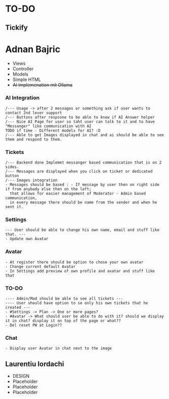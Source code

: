 # TO-DO
## Tickify

# Adnan Bajric
- Views
- Controller
- Models
- Simple HTML
- ~~AI Implemenation mit Ollama~~

### AI Integration
    /--- Usage -> after 2 messages or something ask if user wants to contact 2nd lever support
    /--- Buttons after respsone to be able to know if AI Answer helper
    /--- Nice AI Page for user so taht user can talk to it and to have "Messanger" like communication with AI
    TODO if time - Different models for AI? :D
    /--- Able to get Images displayed in chat and ai should be able to see them and respond to them.

### Tickets 
    /--- Backend done Implemet messanger based communication that is on 2 sides.
    /--- Messages are displayed when you click on ticket or dedicated button
    /--- Images integration
    - Messages should be based : - If message by user then on right side if from anybody else then on the left;
      that allows for easier management of Moderator - Admin based communication,
      in every message there should be name from the sender and when he sent it.

### Settings 
    --- User should be able to change his own name, email and stuff like that. ---
    - Update own Avatar
  
### Avatar 
    - At register there should be option to chose your own avatar
    - Change current default Avatar
    - In Settings add preview of own profile and avatar and stuff like that


### TO-DO
    ---- Admin/Mod should be able to see all tickets ---
    ---- User should have option to se only his own tickets that he created ---
    - #Settings -> Plan -> One or more pages? 
    - #Avatar -> What should user be able to do with it? should we display it in chat? display it on top of the page or what??
    - Del reset PW at Login??

### Chat
    - Display user Avatar in chat next to the image

## Laurentiu Iordachi
- DESIGN
- Placeholder
- Placeholder
- Placeholder
